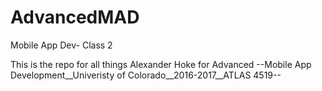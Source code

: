 # AdvancedMAD
Mobile App Dev- Class 2

This is the repo for all things Alexander Hoke for Advanced --Mobile App Development__Univeristy of Colorado__2016-2017__ATLAS 4519--

